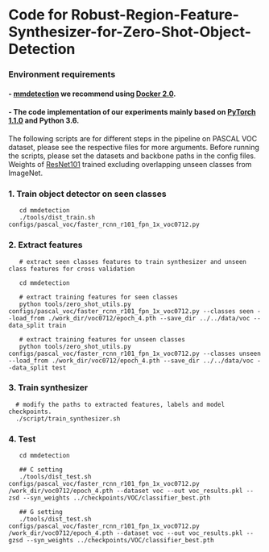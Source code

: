 # Code for Robust-Region-Feature-Synthesizer-for-Zero-Shot-Object-Detection
### Environment requirements
#### - [mmdetection](http://github.com/open-mmlab/mmdetection) we recommend using [Docker 2.0](Docker.md). 
#### - The code implementation of our experiments mainly based on [PyTorch 1.1.0](https://pytorch.org/) and Python 3.6.
The following scripts are for different steps in the pipeline on PASCAL VOC dataset, please see the respective files for more arguments. Before running the scripts, please set the datasets and backbone paths in the config files. Weights of [ResNet101](https://drive.google.com/file/d/1g3UXPw-_K3na7acQGZlhjgQPjXz_FNnX/view?usp=sharing) trained excluding overlapping unseen classes from ImageNet.

### 1. Train object detector on seen classes
       cd mmdetection
       ./tools/dist_train.sh configs/pascal_voc/faster_rcnn_r101_fpn_1x_voc0712.py
 

### 2. Extract features
       # extract seen classes features to train synthesizer and unseen class features for cross validation
       
       cd mmdetection
       
       # extract training features for seen classes
       python tools/zero_shot_utils.py configs/pascal_voc/faster_rcnn_r101_fpn_1x_voc0712.py --classes seen --load_from ./work_dir/voc0712/epoch_4.pth --save_dir ../../data/voc --data_split train
       
       # extract training features for unseen classes
       python tools/zero_shot_utils.py configs/pascal_voc/faster_rcnn_r101_fpn_1x_voc0712.py --classes unseen --load_from ./work_dir/voc0712/epoch_4.pth --save_dir ../../data/voc --data_split test
       
 ### 3. Train synthesizer
      # modify the paths to extracted features, labels and model checkpoints.
      ./script/train_synthesizer.sh
      
 ### 4. Test 
 
       cd mmdetection
       
       ## C setting
       ./tools/dist_test.sh configs/pascal_voc/faster_rcnn_r101_fpn_1x_voc0712.py /work_dir/voc0712/epoch_4.pth --dataset voc --out voc_results.pkl --zsd --syn_weights ../checkpoints/VOC/classifier_best.pth
       
       ## G setting
       ./tools/dist_test.sh configs/pascal_voc/faster_rcnn_r101_fpn_1x_voc0712.py /work_dir/voc0712/epoch_4.pth --dataset voc --out voc_results.pkl --gzsd --syn_weights ../checkpoints/VOC/classifier_best.pth
      
      
       
       
